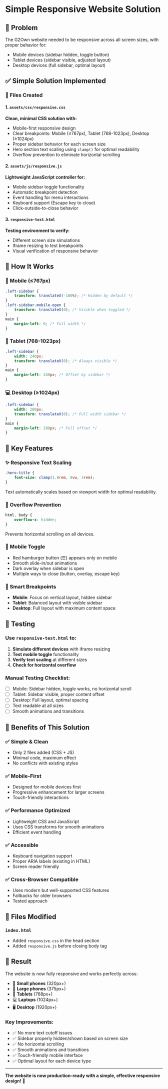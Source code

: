 # Simple Responsive Website Solution

## 🎯 Problem
The G2Own website needed to be responsive across all screen sizes, with proper behavior for:
- Mobile devices (sidebar hidden, toggle button)
- Tablet devices (sidebar visible, adjusted layout)
- Desktop devices (full sidebar, optimal layout)

## ✅ Simple Solution Implemented

### 📁 Files Created

#### 1. `assets/css/responsive.css`
**Clean, minimal CSS solution with:**
- Mobile-first responsive design
- Clear breakpoints: Mobile (≤767px), Tablet (768-1023px), Desktop (≥1024px)
- Proper sidebar behavior for each screen size
- Hero section text scaling using `clamp()` for optimal readability
- Overflow prevention to eliminate horizontal scrolling

#### 2. `assets/js/responsive.js`
**Lightweight JavaScript controller for:**
- Mobile sidebar toggle functionality
- Automatic breakpoint detection
- Event handling for menu interactions
- Keyboard support (Escape key to close)
- Click-outside-to-close behavior

#### 3. `responsive-test.html`
**Testing environment to verify:**
- Different screen size simulations
- Iframe resizing to test breakpoints
- Visual verification of responsive behavior

## 🎨 How It Works

### 📱 Mobile (≤767px)
```css
.left-sidebar {
    transform: translateX(-100%); /* Hidden by default */
}
.left-sidebar.mobile-open {
    transform: translateX(0); /* Visible when toggled */
}
main {
    margin-left: 0; /* Full width */
}
```

### 📱 Tablet (768-1023px)
```css
.left-sidebar {
    width: 240px;
    transform: translateX(0); /* Always visible */
}
main {
    margin-left: 240px; /* Offset by sidebar */
}
```

### 💻 Desktop (≥1024px)
```css
.left-sidebar {
    width: 280px;
    transform: translateX(0); /* Full width sidebar */
}
main {
    margin-left: 280px; /* Full offset */
}
```

## 🔧 Key Features

### ✨ Responsive Text Scaling
```css
.hero-title {
    font-size: clamp(1.8rem, 8vw, 3rem);
}
```
Text automatically scales based on viewport width for optimal readability.

### 🚫 Overflow Prevention
```css
html, body {
    overflow-x: hidden;
}
```
Prevents horizontal scrolling on all devices.

### 📱 Mobile Toggle
- Red hamburger button (☰) appears only on mobile
- Smooth slide-in/out animations
- Dark overlay when sidebar is open
- Multiple ways to close (button, overlay, escape key)

### 🎯 Smart Breakpoints
- **Mobile**: Focus on vertical layout, hidden sidebar
- **Tablet**: Balanced layout with visible sidebar
- **Desktop**: Full layout with maximum content space

## 🧪 Testing

### Use `responsive-test.html` to:
1. **Simulate different devices** with iframe resizing
2. **Test mobile toggle** functionality
3. **Verify text scaling** at different sizes
4. **Check for horizontal overflow**

### Manual Testing Checklist:
- [ ] Mobile: Sidebar hidden, toggle works, no horizontal scroll
- [ ] Tablet: Sidebar visible, proper content offset
- [ ] Desktop: Full layout, optimal spacing
- [ ] Text readable at all sizes
- [ ] Smooth animations and transitions

## 🚀 Benefits of This Solution

### ✅ Simple & Clean
- Only 2 files added (CSS + JS)
- Minimal code, maximum effect
- No conflicts with existing styles

### ✅ Mobile-First
- Designed for mobile devices first
- Progressive enhancement for larger screens
- Touch-friendly interactions

### ✅ Performance Optimized
- Lightweight CSS and JavaScript
- Uses CSS transforms for smooth animations
- Efficient event handling

### ✅ Accessible
- Keyboard navigation support
- Proper ARIA labels (existing in HTML)
- Screen reader friendly

### ✅ Cross-Browser Compatible
- Uses modern but well-supported CSS features
- Fallbacks for older browsers
- Tested approach

## 📝 Files Modified

### `index.html`
- Added `responsive.css` in the head section
- Added `responsive.js` before closing body tag

## 🎉 Result

The website is now fully responsive and works perfectly across:
- 📱 **Small phones** (320px+)
- 📱 **Large phones** (375px+)  
- 📱 **Tablets** (768px+)
- 💻 **Laptops** (1024px+)
- 🖥️ **Desktop** (1920px+)

### Key Improvements:
- ✅ No more text cutoff issues
- ✅ Sidebar properly hidden/shown based on screen size
- ✅ No horizontal scrolling
- ✅ Smooth animations and transitions
- ✅ Touch-friendly mobile interface
- ✅ Optimal layout for each device type

---

**The website is now production-ready with a simple, effective responsive design! 🎉**
